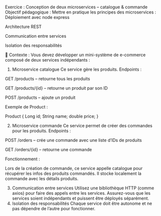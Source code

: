 Exercice : Conception de deux microservices – catalogue & commande
Objectif pédagogique :
Mettre en pratique les principes des microservices :
Déploiement avec node express


Architecture REST


Communication entre services


Isolation des responsabilités


📝 Contexte :
Vous devez développer un mini-système de e-commerce composé de deux services indépendants :

 1. Microservice catalogue
Ce service gère les produits.
Endpoints :


GET /products – retourne tous les produits


GET /products/{id} – retourne un produit par son ID


POST /products – ajoute un produit


Exemple de Product :



Product {
    Long id;
    String name;
    double price;
}

 2. Microservice commande
Ce service permet de créer des commandes pour les produits.
Endpoints :


POST /orders – crée une commande avec une liste d’IDs de produits


GET /orders/{id} – retourne une commande


Fonctionnement :


Lors de la création de commande, ce service appelle catalogue pour récupérer les infos des produits commandés.
Il stocke localement la commande avec les détails produits.


3. Communication entre services
Utilisez une bibliothèque HTTP (comme axios) pour faire des appels entre les services.
Assurez-vous que les services soient indépendants et puissent être déployés séparément.
4. Isolation des responsabilités
Chaque service doit être autonome et ne pas dépendre de l’autre pour fonctionner.
